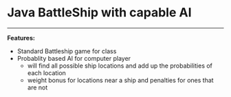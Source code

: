 # Java BattleShip with capable AI

---

**Features:**
- Standard Battleship game for class
- Probablity based AI for computer player
  - will find all possible ship locations and add up the probabilities of each location
  - weight bonus for locations near a ship and penalties for ones that are not
